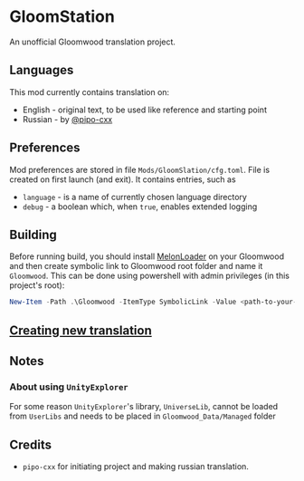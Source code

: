 # GloomStation
An unofficial Gloomwood translation project.

## Languages
This mod currently contains translation on:
- English - original text, to be used like reference and starting point
- Russian - by [@pipo-cxx](https://github.com/pipo-cxx)

## Preferences
Mod preferences are stored in file `Mods/GloomSlation/cfg.toml`. 
File is created on first launch (and exit).
It contains entries, such as
- `language` - is a name of currently chosen language directory
- `debug` - a boolean which, when `true`, enables extended logging

## Building
Before running build, you should install [MelonLoader](https://github.com/LavaGang/MelonLoader)
on your Gloomwood and then create symbolic link to Gloomwood root folder and name it `Gloomwood`.
This can be done using powershell with admin privileges (in this project's root):
```powershell
New-Item -Path .\Gloomwood -ItemType SymbolicLink -Value <path-to-your-Gloomwood>
```

## [Creating new translation](./docs/adding-new-translation.md)
## Notes

### About using `UnityExplorer`
For some reason `UnityExplorer`'s library, `UniverseLib`, cannot be loaded from `UserLibs`
and needs to be placed in `Gloomwood_Data/Managed` folder


## Credits
- `pipo-cxx` for initiating project and making russian translation.
